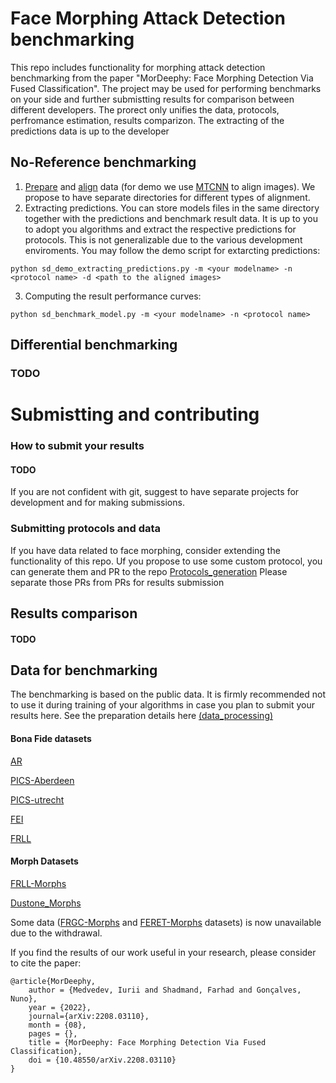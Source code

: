 # Face Morphing Attack Detection benchmarking

This repo includes functionality for morphing attack detection benchmarking from the paper "MorDeephy: Face Morphing Detection Via Fused Classification".
The project may be used for performing benchmarks on your side and further submistting results for comparison between different developers.
The prorect only unifies the data, protocols, perfromance estimation, results comparizon. 
The extracting of the predictions data is up to the developer

## No-Reference benchmarking

1. [Prepare](./face_morphing_benchmark) and [align](./align_protocol_insf.py) data (for demo we use [MTCNN](https://github.com/ipazc/mtcnn) to align images).
We propose to have separate directories for different types of alignment.
2. Extracting predictions. You can store models files in the same directory together with the predictions and benchmark result data. It is up to you to adopt you algorithms and extract the respective predictions for protocols. This is not generalizable due to the various development enviroments. You may follow the demo script for extarcting predictions:
```
python sd_demo_extracting_predictions.py -m <your modelname> -n <protocol name> -d <path to the aligned images>
```
3. Computing the result performance curves:
```
python sd_benchmark_model.py -m <your modelname> -n <protocol name> 
```
 

## Differential benchmarking
### TODO


# Submistting and contributing
### How to submit your results
#### TODO
If you are not confident with git, suggest to have separate projects for development and for making submissions.


### Submitting protocols and data
If you have data related to face morphing, consider extending the functionality of this repo.
Uf you propose to use some custom protocol, you can generate them and PR to the repo [Protocols_generation](./face_morphing_benchmark)
Please separate those PRs from PRs for results submission 

## Results comparison
#### TODO


## Data for benchmarking

The benchmarking is based on the public data. 
It is firmly recommended not to use it during training of your algorithms in case you plan to submit your results here. 
See the preparation details here [(data_processing)](./face_morphing_benchmark)
#### Bona Fide datasets

[AR](https://www2.ece.ohio-state.edu/~aleix/ARdatabase.html)

[PICS-Aberdeen](http://pics.stir.ac.uk/2D_face_sets.htm)

[PICS-utrecht](http://pics.stir.ac.uk/2D_face_sets.htm)

[FEI](https://fei.edu.br/~cet/facedatabase.html)

[FRLL](https://figshare.com/articles/dataset/Face_Research_Lab_London_Set/5047666)

#### Morph Datasets 

[FRLL-Morphs](https://www.idiap.ch/en/dataset/frll-morphs)

[Dustone_Morphs](https://www.linkedin.com/pulse/new-face-morphing-dataset-vulnerability-research-ted-dunstone/)

Some data ([FRGC-Morphs](https://www.idiap.ch/en/dataset/frgc-morphs) and [FERET-Morphs](https://www.idiap.ch/en/dataset/feret-morphs) datasets) is now unavailable due to the withdrawal.

If you find the results of our work useful in your research, please consider to cite the paper:

```
@article{MorDeephy,
    author = {Medvedev, Iurii and Shadmand, Farhad and Gonçalves, Nuno},
    year = {2022},
    journal={arXiv:2208.03110},
    month = {08},
    pages = {},
    title = {MorDeephy: Face Morphing Detection Via Fused Classification},
    doi = {10.48550/arXiv.2208.03110}
}
```
